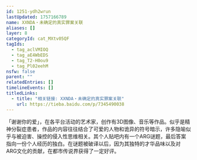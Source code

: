 ```yaml
---
id: 1251-ydh2wrun
lastUpdated: 1757166789
name: XXNDA・未确定的真实罪案关联
aliases: []
layer: 8
categoryId: cat_MXtv05QF
tagIds:
  - tag_aclVMIOQ
  - tag_aE4WbEDS
  - tag_T2-H0ou9
  - tag_Pl02eehM
nsfw: false
parent: ""
relatedEntries: []
timelineEvents: []
titledLinks:
  - title: "相关链接: XXNDA・未确定的真实罪案关联"
    url: https://tieba.baidu.com/p/7345490038
---
```


「谢谢你的爱」，在各平台活动的艺术家，创作有3D图像、音乐等作品。似乎是精神分裂症患者，作品的内容往往结合了可爱的人物和诡异的符号暗示，许多隐喻似乎与被迫害、操控的侵入性思维相关。其个人贴吧内有一个ARG谜题，最后答案指向一份个人经历的独白。在谜题被破译以后，因为其独特的才华品味以及对ARG文化的贡献，在都市传说界获得了一定好评。